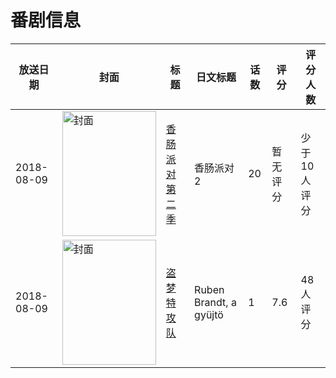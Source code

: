 # 番剧信息

|放送日期|封面|标题|日文标题|话数|评分|评分人数|
|---|---|---|---|---|---|---|
|2018-08-09|<img src="//lain.bgm.tv/pic/cover/c/4a/58/260625_0suyg.jpg" alt="封面" style="width:150px;height:200px;object-fit:cover;">|[香肠派对 第二季](https://bangumi.tv/subject/260625)|香肠派对2|20|暂无评分|少于10人评分|
|2018-08-09|<img src="//lain.bgm.tv/pic/cover/c/93/b4/280967_c3sz9.jpg" alt="封面" style="width:150px;height:200px;object-fit:cover;">|[盗梦特攻队](https://bangumi.tv/subject/280967)|Ruben Brandt, a gyüjtö|1|7.6|48人评分|
